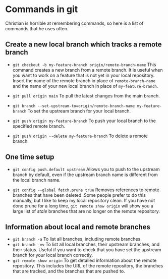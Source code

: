 # Commands in git

Christian is horrible at remembering commands, so here is a list of commands that he uses often.

## Create a new local branch which tracks a remote branch

- `git checkout -b my-feature-branch origin/remote-branch-name`
This command creates a new branch from a remote branch. It is useful when you want to work on a feature that is not yet in your local repository. Insert the name of the remote branch in place of `remote-branch-name` and the name of your new local branch in place of `my-feature-branch`.

- `git pull origin main`
To pull the latest changes from the main branch.

- `git branch --set-upstream-to=origin/remote-branch-name my-feature-branch`
To set the upstream branch for your local branch.

- `git push origin my-feature-branch`
To push your local branch to the specified remote branch.

- `git push origin --delete my-feature-branch`
To delete a remote branch.

## One time setup

- `git config push.default upstream`
Allows you to push to the upstream branch by default, even if the upstream
branch name is different from the local branch name.

- `git config --global fetch.prune true`
Removes references to remote branches that have been deleted.
Some people prefer to do this manually, but I like to keep my local repository clean.
If you have not done prune for a long time, `git remote show origin` will show you a large list of _stale_ branches that are no longer on the remote repository.

## Information about local and remote branches

- `git branch -a`
To list all branches, including remote branches.
- `git branch -vv`
To list all local branches, their upstream branches, and their status. Useful if you want to check that you have set the upstream branch for your local branch correctly.
- `git remote show origin`
To get detailed information about the remote repository. This includes the URL of the remote repository, the branches that are tracked, and the branches that are pushed to.
